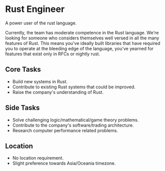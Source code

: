 # Rust Engineer

A power user of the rust language.

Currently, the team has moderate competence in the Rust language. We're looking
for someone who considers themselves well versed in all the many features of
Rust. This means you've ideally built libraries that have required you to
operate at the bleeding edge of the language, you've yearned for features that
exist only in RFCs or nightly rust.

## Core Tasks

- Build new systems in Rust.
- Contribute to existing Rust systems that could be improved.
- Raise the company's understanding of Rust.

## Side Tasks

- Solve challenging logic/mathematical/game theory problems.
- Contribute to the company's software/trading architecture.
- Research computer performance related problems.

## Location

- No location requirement.
- Slight preference towards Asia/Oceania timezone.
